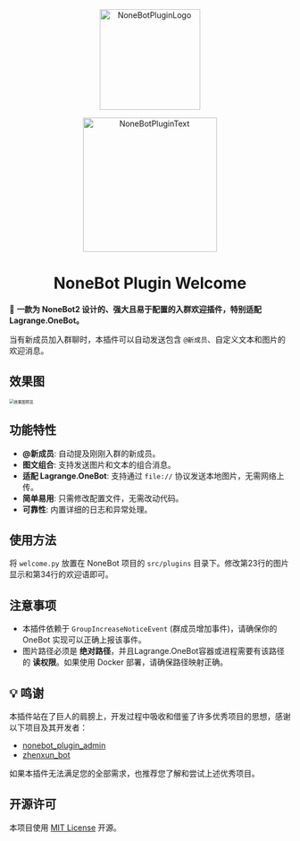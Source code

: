 <div align="center">
  <a href="https://nonebot.dev/store"><img src="https://gastigado.cnies.org/d/project_nonebot_plugin_group_welcome/nbp_logo.png?sign=8bUAF9AtoEkfP4bTe2CrYhR0WP4X6ZbGKykZgAeEWL4=:0" width="180" height="180" alt="NoneBotPluginLogo"></a>
  <br>
  <p><img src="https://gastigado.cnies.org/d/project_nonebot_plugin_group_welcome/NoneBotPlugin.svg?sign=ksAOYnkycNpxRKXh2FsfTooiMXafUh2YpuKdAXGZF5M=:0" width="240" alt="NoneBotPluginText"></p>

<h1>NoneBot Plugin Welcome</h1>
</div>

🎉 **一款为 NoneBot2 设计的、强大且易于配置的入群欢迎插件，特别适配 Lagrange.OneBot。**

当有新成员加入群聊时，本插件可以自动发送包含 `@新成员`、自定义文本和图片的欢迎消息。

## 效果图
<img src="https://gastigado.cnies.org/d/project_nonebot_plugin_group_welcome/PixPin_2025_08_31_19_45_52.png?sign=kjsczdNeTe5BdbOm1tU-rX5Ls5XefHSDgqOjLsvKnvE=:0" alt="效果图预览" style="zoom:50%;" />

## 功能特性

- **@新成员**: 自动提及刚刚入群的新成员。
- **图文组合**: 支持发送图片和文本的组合消息。
- **适配 Lagrange.OneBot**: 支持通过 `file://` 协议发送本地图片，无需网络上传。
- **简单易用**: 只需修改配置文件，无需改动代码。
- **可靠性**: 内置详细的日志和异常处理。

## 使用方法

将 `welcome.py` 放置在 NoneBot 项目的 `src/plugins` 目录下。修改第23行的图片显示和第34行的欢迎语即可。

## 注意事项

- 本插件依赖于 `GroupIncreaseNoticeEvent` (群成员增加事件)，请确保你的 OneBot 实现可以正确上报该事件。
- 图片路径必须是 **绝对路径**，并且Lagrange.OneBot容器或进程需要有该路径的 **读权限**。如果使用 Docker 部署，请确保路径映射正确。

## 💡 鸣谢

本插件站在了巨人的肩膀上，开发过程中吸收和借鉴了许多优秀项目的思想，感谢以下项目及其开发者：

- [nonebot_plugin_admin](https://github.com/yzyyz1387/nonebot_plugin_admin)
- [zhenxun_bot](https://github.com/zhenxun-org/zhenxun_bot)

如果本插件无法满足您的全部需求，也推荐您了解和尝试上述优秀项目。

## 开源许可

本项目使用 [MIT License](LICENSE) 开源。
